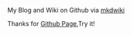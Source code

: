 My Blog and Wiki on Github via [mkdwiki](https://github.com/hit9/mkdwiki)

Thanks for [Github Page](http://pages.github.com/),Try it!
